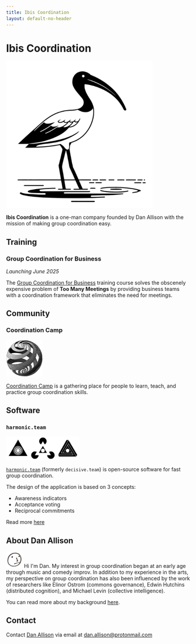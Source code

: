 ```yaml
---
title: Ibis Coordination
layout: default-no-header
---
```


# Ibis Coordination

<img src="ibis.png" width="400px">

__Ibis Coordination__ is a one-man company founded by Dan Allison with the mission of making group coordination easy.

## Training

### Group Coordination for Business

_Launching June 2025_

The [Group Coordination for Business](/group-coordination-for-business) training course solves the obscenely expensive problem of __Too Many Meetings__ by providing business teams with a coordination framework that eliminates the need for meetings.

## Community

### Coordination Camp

<img style="width:100px" src="/spiral-globe.jpg">

[Coordination Camp](https://coordination.camp) is a gathering place for people to learn, teach, and practice group coordination skills.

## Software

### `harmonic.team`

<img src="tri-logos_line.png" height="64px">

[`harmonic.team`](https://harmonic.team) (formerly `decisive.team`) is open-source software for fast group coordination.

The design of the application is based on 3 concepts:

* Awareness indicators
* Acceptance voting
* Reciprocal commitments

Read more [here](https://harmonic.team)

## About Dan Allison

<img src="danallison-profile-pic-face-icon-logo.png" height="45px">
Hi I'm Dan. My interest in group coordination began at an early age through music and comedy improv. In addition to my experience in the arts, my perspective on group coordination has also been influenced by the work of researchers like Elinor Ostrom (commons governance), Edwin Hutchins (distributed cognition), and Michael Levin (collective intelligence).

You can read more about my background [here](/about-dan).

## Contact

Contact [Dan Allison](https://danallison.info) via email at [dan.allison@protonmail.com](mailto:dan.allison@protonmail.com)
